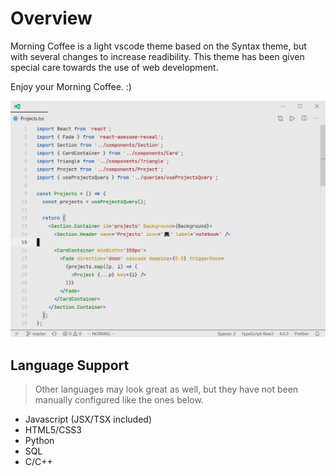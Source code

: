 # Overview

Morning Coffee is a light vscode theme based on the Syntax theme, but with several changes to increase readibility. This theme has been given special care towards the use of web development.

Enjoy your Morning Coffee. :)

![](screenshot.png)

## Language Support
> Other languages may look great as well, but they have not been manually configured like the ones below.
- Javascript (JSX/TSX included)
- HTML5/CSS3
- Python
- SQL
- C/C++